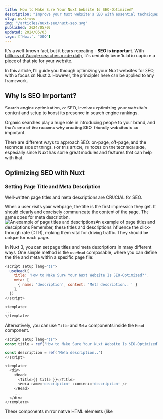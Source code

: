 ```yaml
---
title: How to Make Sure Your Nuxt Website Is SEO-Optimized?
description: "Improve your Nuxt website's SEO with essential techniques. Discover the importance of images, links, status codes, and page speed for rankings."
slug: nuxt-seo
img: "/articles/nuxt-seo/nuxt-seo.svg"
published: 2024/05/03
updated: 2024/05/03
tags: ["Nuxt", "SEO"]
---
```


It's a well-known fact, but it bears repeating - **SEO is important**. With [billions of Google searches made daily](https://www.oberlo.com/blog/google-search-statistics), it's certainly beneficial to capture a piece of that pie for your website.

In this article, I'll guide you through optimizing your Nuxt websites for SEO, with a focus on Nuxt 3. However, the principles here can be applied to any framework.

## Why Is SEO Important?

Search engine optimization, or SEO, involves optimizing your website's content and setup to boost its presence in search engine rankings.

Organic searches play a huge role in introducing people to your brand, and that's one of the reasons why creating SEO-friendly websites is so important.

There are different ways to approach SEO: on-page, off-page, and the technical side of things. For this article, I'll focus on the technical side, especially since Nuxt has some great modules and features that can help with that.

## Optimizing SEO with Nuxt

### Setting Page Title and Meta Description

Well-written page titles and meta descriptions are CRUCIAL for SEO.

When a user visits your webpage, the title is the first impression they get. It should clearly and concisely communicate the content of the page. The same goes for meta description.
![An example of page titles and descriptions](serp.webp)An example of page titles and descriptions
Remember, these titles and descriptions influence the click-through rate (CTR), making them vital for driving traffic. They should be unique for each page.

In Nuxt 3, you can set page titles and meta descriptions in many different ways. One simple method is the `useHead` composable, where you can define the title and meta within a specific page file:

```js
<script setup lang="ts">
  useHead({
    title: 'How to Make Sure Your Nuxt Website Is SEO-Optimized?',
    meta: [
      { name: 'description', content: 'Meta description...' }
    ],
  })
</script>

<template>
...
</template>
```

Alternatively, you can use `Title` and `Meta` components inside the `Head` component.

```js
<script setup lang="ts">
const title = ref('How to Make Sure Your Nuxt Website Is SEO-Optimized?')

const description = ref('Meta description..')
</script>

<template>
  <div>
    <Head>
      <Title>{{ title }}</Title>
      <Meta name="description" :content="description" />
    </Head>
    ...
  </div>
</template>
```

These components mirror native HTML elements (like <title> or <head>), so it's crucial to capitalize them in the template.

Lastly, there's the `useSeoMeta` composable. While both `useHead` and `useSeoMeta` can set titles and descriptions, `useSeoMeta` is the most recommended method. That's because it's XSS-safe and fully supports TypeScript.

```js
<script setup lang="ts">
  useSeoMeta({
    title: 'How to Make Sure Your Nuxt Website Is SEO-Optimized?',
    description: 'Meta description...',
  })
</script>
```

### Open Graph Meta Tags

We've talked about meta descriptions, but there's more to SEO than just that. Other essential elements like OG tags also deserve our attention.

"OG" is short for Open Graph, a protocol designed to turn web pages into rich, interactive objects within a social graph.

If someone enjoys what they read on your site, they may want to share it with others. By incorporating OG tags, you can streamline this sharing process and **ensure your content appears at its best on social platforms.**

More than just making content look good, OG tags give social media platforms like Facebook a clearer picture of the content, enhancing the chance it gets shown to the right audience.

```js
<script setup lang="ts">
  useSeoMeta({
    title: '...',
    ogTitle: 'Your Open Graph Title Here',
    description: '...',
    ogDescription: 'Your Open Graph Description Here',
    ogImage: 'Your Open Graph Image URL Here',
  })
</script>
```

In the provided example, we've set both the title and description as we typically would. However, we've also added some Open Graph tags.

The `description` is the snippet that is displayed on the SERP (Search Engine Results Page), giving users a brief overview of what the page contains.

On the other hand, `ogDescription` is tailored to how the content appears when shared on social media platforms. And the `ogImage` provides a visual representation of your content, as it specifies an image URL to be showcased within the social graph.

There are numerous other open graph protocol tags available. For a comprehensive list, you can refer to the link provided below:
https://ogp.me/

### Sitemap

A **sitemap** is a file that lists all the different pages, videos, and other files, along with how they relate to one another. Search engines, like Google, use sitemaps to crawl websites more effectively.

Though Google suggests that as long as your site's pages are interlinked properly, most of your content will be discovered by search engine crawlers, having a sitemap is still beneficial. Even if not strictly necessary, there's no harm in having one – better safe than sorry.

Now, if you're wondering about creating a sitemap for a Nuxt project, there's a dedicated module for that. It's designed to seamlessly integrate a sitemap into your project.

https://github.com/harlan-zw/nuxt-simple-sitemap

Setting it up is very easy: simply install the module and add it to your Nuxt configuration file.

```js
export default defineNuxtConfig({
  modules: ["nuxt-simple-sitemap"],
});
```

### Robots.txt

The _robots.txt_ file is another important element to consider for SEO.

Do you absolutely need one? According to Google's documentation, when Googlebot visits a website, it first checks the robots.txt file to ask for permission to crawl. If a site lacks a robots.txt file, robots meta tag, or X-Robots-Tag HTTP headers, it's typically crawled and indexed as usual.

You'd primarily want a _robots.txt_ file if you want to have more control over the crawling process. With _robots.txt_, you can specify pages that you don't want search engines to crawl, ensuring they don't appear in search results.

For those using Nuxt, there's a convenient module available to easily generate a robots.txt file.

### Images

Images play a significant role in SEO, and there's enough to say that they could deserve their own article. For now, let's touch on a few key tips:

1. **Descriptive Names**: Avoid generic filenames like _qwertyyuiop.png_. Instead, use the descriptive ones like _white-chair-in-the-office.png_.
2. **Optimize Images**: Compress images and, if possible, use the `webp` format. The goal is to minimize the file size without compromising quality. A faster website translates to a better user experience, which can boost your SEO.
3. **Alt Attributes**: The primary purpose of alt text is to enhance *accessibility *for those who can't view images. However, it's also an SEO improvement. That's because Google combines alt text, algorithms, and page content to better understand an image's context.
4. **Lazy Loading**: Use the loading attribute to ensure off-screen images load only when users scroll to them, enhancing site performance.

Now, when the image is relevant to your content, rely on HTML image elements, like `img` or `picture`. Google won't index CSS images, so they're best used for design aspects unrelated to content.

```html
<img src="white-chair-in-the-office.webp" alt="A white chair in the office" />

<!-- This approach is SEO-friendly. -->

<div style="background-image:url(white-chair-in-the-office.webp)">
  A white chair in the office
</div>

<!-- This isn't optimal for SEO but works for purely design-centric uses. -->
```

### Links

Links, like images, have vast implications in SEO. While there are many important concepts like internal linking, I'll focus on two aspects relevant to optimizing your Nuxt site: descriptive anchor texts and the rel attribute.

1. **Descriptive Anchor Texts**: As the term indicates, using detailed and informative anchor texts can benefit both users and search engines. Instead of non-specific phrases like "_click here_" or "_learn more_", try to be more precise. This not only improves user experience but also provides search engines with clearer context about the link's content.
2. **Rel Attribute**: This little attribute informs search engines about the nature and intent of a link. For instance, if you don't want Google to associate your site with a linked page or crawl it, use the nofollow value:

```html
<a href="..." rel="nofollow">Some other website</a>
```

There are other rel values, too, but most situations might not require anything out of the ordinary. Still, it's beneficial to understand the distinction between _dofollow_ and _nofollow_ links and be aware of other variants.

### Proper URL Structure

Having the right URL structure is more important than it might seem at first glance. There are plenty of articles with URLs that are a mile long, stuffed with the full title, dates, and even random numbers. However, this is not the best way to handle that.

Try to keep your URLs simple and descriptive. For example, `https://www.example.com/seo-guide` is much more appealing than a lengthy, complicated URL.

Also, remember to use hyphens to separate words in URLs. It makes the URL more readable both for search engines and users, so _"seo-guide"_ is more effective than _"seo_guide"_ or _"seoguide"_.

Complicated URLs, especially if they have several parameters, can be a crawler's nightmare. They might end up indexing numerous URLs that all lead to the same content on your site. This might prevent some of your site's content from being indexed.

**The takeaway** - keep your URLs clear, concise, and descriptive. It's beneficial for both users and search engines.

### Proper HTTP Status Codes and 404 Page

HTTP status codes are three-digit responses from the server, indicating whether a browser's request was successful or encountered an error.

Ensuring the correct status codes are sent is essential for search engines like Google. For example, a 200 status code indicates a successful page load, signaling to search engines that everything is working as expected.

One way to ensure proper management of these codes is by creating a custom error page using an `error.vue` file in the root directory. This custom page will be shown whenever Nuxt encounters a fatal error. Just remember - this isn't a regular route and should be kept separate from the `~/pages` directory.

The error page comes with an error prop that offers comprehensive details about the error. Using fields like `url`, `statusCode`, `statusMessage`, `message`, `description`, and `data` from the error object, you can display relevant error messages to users.

For example, if the error indicates a 404 status, you can show an appropriate "404 Page not Found" message.

### 301 Redirects

You can also use redirects to handle HTTP status codes. Redirects, especially 301 (Permanent Redirect), play a vital role in SEO. A 301 redirect ensures that the link equity from an old URL is passed on to the new URL.

Implementing a 301 redirect is recommended when:

- A page has been deleted, and there's another relevant page you'd like to redirect users to.
- You've modified the URL of an already published page.
- You're altering your URL structure, like removing the 'www' prefix.

How do you create a redirect in Nuxt? Middleware is one option, but another effective way is using `routeRules` within the Nuxt configuration like this:

```js
export default defineNuxtConfig({
  routeRules: {
    "/some-old-page": {
      redirect: {
        to: "/new-page",
        statusCode: 301,
      },
    },
  },
});
```

### Page Speed and Mobile Optimization

Wrapping things up, we need to address page speed and mobile optimization. Remember, a smooth user experience translates to better SEO and can impact your site's ranking.

If your website isn't mobile-friendly or takes too long to load, users might not stay, regardless of the quality of your content.

While I've touched upon image optimization, there's more to improving site performance. Consider actions like:

- Minimizing unnecessary JavaScript.
- Streamlining the execution time of your JavaScript.
- Reducing large data transfers that can slow down page loading.

This area is vast, and going into detail on these topics would take us away from our main focus on Nuxt's technical SEO. But it's important to note that page speed is not just an extra feature; it's essential for good SEO.

## Other Types of SEO to Remember

This article mostly concentrated on the technical aspects of SEO. That means we didn't really talk about on-page and off-page SEO strategies, both of which are equally important.

While a strong foundation in technical SEO is essential, you can't neglect other facets of SEO. This includes creating valuable content, optimizing internal linking, maintaining a clear heading hierarchy, and much more.

In conclusion, I'd also recommend diving deeper into other SEO strategies to ensure that all your efforts deliver the best results.

## Final Words

That's a wrap! We've gone through some essential technical SEO aspects to keep in mind while developing with Nuxt.js.

I trust that this guide has equipped you with the knowledge to make your Nuxt site more SEO-friendly.

If you have any questions or feedback about this article, please don't hesitate to [get in touch through the contact form](https://kajetan.io/contact).

Thank you for taking the time to read this.

Best of luck on your SEO journey!

---

Sources 🔗:

- [What is a sitemap?](https://developers.google.com/search/docs/crawling-indexing/sitemaps/overview)
- [Google image SEO best practices](https://developers.google.com/search/docs/appearance/google-images)
- [Introduction to Robots.txt](https://developers.google.com/search/docs/crawling-indexing/robots/intro)
- [Nuxt Sitemap Module](https://nuxtseo.com/sitemap/getting-started/installation)
- [Nuxt Simple Robots Module](https://nuxtseo.com/robots/getting-started/installation)
- [Google URL Structure Guidelines](https://developers.google.com/search/docs/crawling-indexing/url-structure)
- [Nuxt SEO Docs](https://nuxt.com/docs/getting-started/seo-meta)
